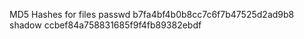 MD5 Hashes for files
passwd b7fa4bf4b0b8cc7c6f7b47525d2ad9b8
shadow ccbef84a758831685f9f4fb89382ebdf
